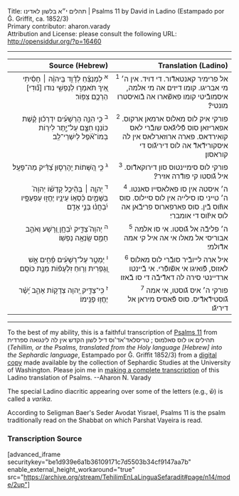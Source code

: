 <html>
<head></head>
<body>
Title: תהלים י״א בלשון לאדינו | Psalms 11 by David in Ladino (Estampado por Ǧ. Griffit, ca. 1852/3)<br />
Primary contributor: aharon.varady<br />
Attribution and License: please consult the following URL: <a href="http://opensiddur.org/?p=16460">http://opensiddur.org/?p=16460</a>
<p />
<hr />

<table style="margin-left: auto;margin-right: auto;" class="draggable">
<thead><tr><th id="x" style="text-align: right;">Source (Hebrew)</th><th style="text-align: right;">Translation (Ladino)</th></tr></thead>
<tbody>
<tr><td style="vertical-align:top;" width="46%">
<div class="liturgy" style="text-align: right;"><span lang="he">
<sup>א</sup>&nbsp;לַמְנַצֵּ֗חַ 
לְדָ֫וִ֥ד 
בַּֽיהוָ֨ה ׀ חָסִ֗יתִי 
אֵ֭יךְ תֹּאמְר֣וּ לְנַפְשִׁ֑י 
נודו [נ֝֗וּדִי] הַרְכֶ֥ם צִפּֽוֹר׃
</span></div></td>

<td style="vertical-align:top;" width="53%">
<div class="ladino" style="text-align: right;"><span lang="he">
<sup>1</sup>&nbsp;אל פרימיר קאנטאדﬞור. 
די דויד. 
אין ה׳ מי אבריגו. 
קומו דיזים אה מי אלמה, 
איסמובﬞיטי קומו פאשﬞארו אה בﬞואיסטרו מונטי?׃
</span></div></td></tr>


<tr><td style="vertical-align:top;" width="46%">
<div class="liturgy" style="text-align: right;"><span lang="he">
<sup>ב</sup>&nbsp;כִּ֤י הִנֵּ֪ה הָרְשָׁעִ֡ים יִדְרְכ֬וּן קֶ֗שֶׁת 
כּוֹנְנ֣וּ חִצָּ֣ם עַל־יֶ֑תֶר 
לִיר֥וֹת בְּמוֹ־אֹ֝֗פֶל לְיִשְׁרֵי־לֵֽב׃
</span></div></td>

<td style="vertical-align:top;" width="53%">
<div class="ladino" style="text-align: right;"><span lang="he">
<sup>2</sup>&nbsp;פורקי איק לוס מאלוס ארמאן ארקוס. 
אפאריזאן סוס פﬞליגﬞאס שובﬞרי לאס קואירדאס. 
פארה ארוזארלאס אין לה איסקורידﬞאדﬞ אה לוס דיריגﬞוס די קוראסון׃
</span></div></td></tr>


<tr><td style="vertical-align:top;" width="46%">
<div class="liturgy" style="text-align: right;"><span lang="he">
<sup>ג</sup>&nbsp;כִּ֣י הַ֭שָּׁתוֹת יֵֽהָרֵס֑וּן 
צַ֝דִּ֗יק מַה־פָּעָֽל׃
</span></div></td>

<td style="vertical-align:top;" width="53%">
<div class="ladino" style="text-align: right;"><span lang="he">
<sup>3</sup>&nbsp;פורקי לוס סימיינטוס סון דירוקאדﬞוס. 
איל גﬞוסטו קי פודﬞרה אזיר?׃
</span></div></td></tr>


<tr><td style="vertical-align:top;" width="46%">
<div class="liturgy" style="text-align: right;"><span lang="he">
<sup>ד</sup>&nbsp;יְהוָ֤ה ׀ בְּֽהֵ֘יכַ֤ל קָדְשׁ֗וֹ יְהוָה֮ בַּשָּׁמַ֪יִם 
כִּ֫סְא֥וֹ עֵינָ֥יו יֶחֱז֑וּ 
עַפְעַפָּ֥יו 
יִ֝בְחֲנ֗וּ בְּנֵ֣י אָדָֽם׃
</span></div></td>

<td style="vertical-align:top;" width="53%">
<div class="ladino" style="text-align: right;"><span lang="he">
<sup>4</sup>&nbsp;ה׳ איסטה אין סו פאלאסייו סאנטו. 
ה׳ טייני סו סילייה אין לוס סיילוס. 
סוס אוזﬞוס בﬞין. 
סוס פארפארוס פריבﬞאן אה לוס איזﬞוס די אומברי׃
</span></div></td></tr>


<tr><td style="vertical-align:top;" width="46%">
<div class="liturgy" style="text-align: right;"><span lang="he">
<sup>ה</sup>&nbsp;יְהוָה֮ צַדִּ֪יק 
יִ֫בְחָ֥ן וְ֭רָשָׁע וְאֹהֵ֣ב חָמָ֑ס שָֽׂנְאָ֥ה נַפְשֽׁוֹ׃
</span></div></td>

<td style="vertical-align:top;" width="53%">
<div class="ladino" style="text-align: right;"><span lang="he">
<sup>5</sup>&nbsp;ה׳ פליבﬞה אל גﬞוסטו. 
אי סו אלמה אבוריסי אל מאלו אי אה איל קי אמה אדﬞולמי׃
</span></div></td></tr>


<tr><td style="vertical-align:top;" width="46%">
<div class="liturgy" style="text-align: right;"><span lang="he">
<sup>ו</sup>&nbsp;יַמְטֵ֥ר עַל־רְשָׁעִ֗ים פַּ֫חִ֥ים 
אֵ֣שׁ וְ֭גָפְרִית 
וְר֥וּחַ זִלְעָפ֗וֹת מְנָ֣ת כּוֹסָֽם׃
</span></div></td>

<td style="vertical-align:top;" width="53%">
<div class="ladino" style="text-align: right;"><span lang="he">
<sup>6</sup>&nbsp;איל ארה לייובﬞיר סובﬞרי לוס מאלוס לאזוס, 
פﬞואיגו אי אשﬞופﬞרי. 
אי בﬞיינטו ארדיינטי סירה לה דאדﬞיבﬞה די סו בﬞאזו׃
</span></div></td></tr>


<tr><td style="vertical-align:top;" width="46%">
<div class="liturgy" style="text-align: right;"><span lang="he">
<sup>ז</sup>&nbsp;כִּֽי־צַדִּ֣יק יְ֭הוָה 
צְדָק֣וֹת אָהֵ֑ב 
יָ֝שָׁ֗ר יֶחֱז֥וּ פָנֵֽימוֹ׃
</span></div></td>

<td style="vertical-align:top;" width="53%">
<div class="ladino" style="text-align: right;"><span lang="he">
<sup>7</sup>&nbsp;פורקי ה׳ איס גﬞוסטו, 
אי אמה גﬞוסטידﬞאדﬞיס. 
סוס פﬞאסיס מיראן אל דיריגﬞו׃
</span></div></td>
</tr>
</tbody></table>

<hr />

To the best of my ability, this is a faithful transcription of <a href="https://en.wikipedia.org/wiki/Psalm_11">Psalms 11</a> from תהילים או לוס סאלמוס ; טריסלאד'אד'וס דיל לשון הקדש אין לה לינגואה ספרדית (<em>Tehillim, or the Psalms, translated from the Holy language [Hebrew] into the Sephardic language</em>, Estampado por Ǧ. Griffit 1852/3) from a <a href="http://digitalcollections.lib.washington.edu/cdm/compoundobject/collection/p16786coll3/id/2453/rec/">digital copy</a> made available by the collection of Sephardic Studies at the University of Washington. Please join me in <a href="https://he.wikisource.org/wiki/%D7%9E%D7%A4%D7%AA%D7%97:Tehilim,_o_los_Salmos,_trezladados_del_leshon_ha-%E1%B8%B3odesh_en_la_lingua_Sefaradit.pdf">making a complete transcription</a> of this Ladino translation of Psalms. --Aharon N. Varady

The special Ladino diacritic appearing over some of the letters (e.g., שﬞ) is called a <em>varika</em>.

According to Seligman Baer's Seder Avodat Yisrael, Psalms 11 is the psalm traditionally read on the Shabbat on which Parshat Vayeira is read.

<h3>Transcription Source</h3>

[advanced_iframe securitykey="be1d939e6a1b36109171c7d5503b34cf9147aa7b" enable_external_height_workaround="true" src="https://archive.org/stream/TehilimEnLaLinguaSefaradit#page/n14/mode/2up"]

</body>
</html>